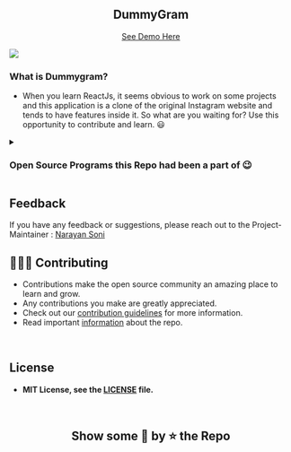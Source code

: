 <div align="center">

## DummyGram

[See Demo Here](https://narayan954.github.io/dummygram/)
</div>
<img src="https://img.shields.io/github/repo-size/narayan954/dummygram?style=for-the-badge" />
     
 


### What is Dummygram?

- When you learn ReactJs, it seems obvious to work on some projects and this application is a clone of the original Instagram website and tends to have features inside it. So what are you waiting for? Use this opportunity to contribute and learn. :smiley:


<details><summary><h3>Open Source Programs this Repo had been a part of 😉  </h3></summary>

||
|---|
|<img width="300" src="https://user-images.githubusercontent.com/79099734/189589410-ca17afb8-5855-4316-918a-054f27594809.png">|
|<img height="300" src="https://user-images.githubusercontent.com/77617189/205454287-c5bffb68-d08f-4103-a191-02b7f54fb81f.png">|
|<img width="300" src="https://user-images.githubusercontent.com/77617189/205456062-b28a333d-c48b-41ef-96c3-676ef2363ade.png">|
|<img width="300" src="https://user-images.githubusercontent.com/77617189/215256338-87d294c6-c33e-4da6-8236-f8ab6fae6c4b.png">|
|<img width="300" src="https://user-images.githubusercontent.com/77617189/219851281-59de273a-388a-4367-a7c6-39d37196ee90.png">|

</details>

## Feedback

If you have any feedback or suggestions, please reach out to the Project-Maintainer : [Narayan Soni](https://www.linkedin.com/in/narayan-soni/)


## 👩🏽‍💻 Contributing

- Contributions make the open source community an amazing place to learn and grow.
- Any contributions you make are greatly appreciated.
- Check out our [contribution guidelines](/CONTRIBUTING.md) for more information.
- Read important [information]() about the repo.
<br>


## License
- **MIT License, see the [LICENSE](./LICENSE) file.**

<br>

<div align="center"> 
     <h2> Show some 🧡 by ⭐ the Repo </h2>
     </div>
